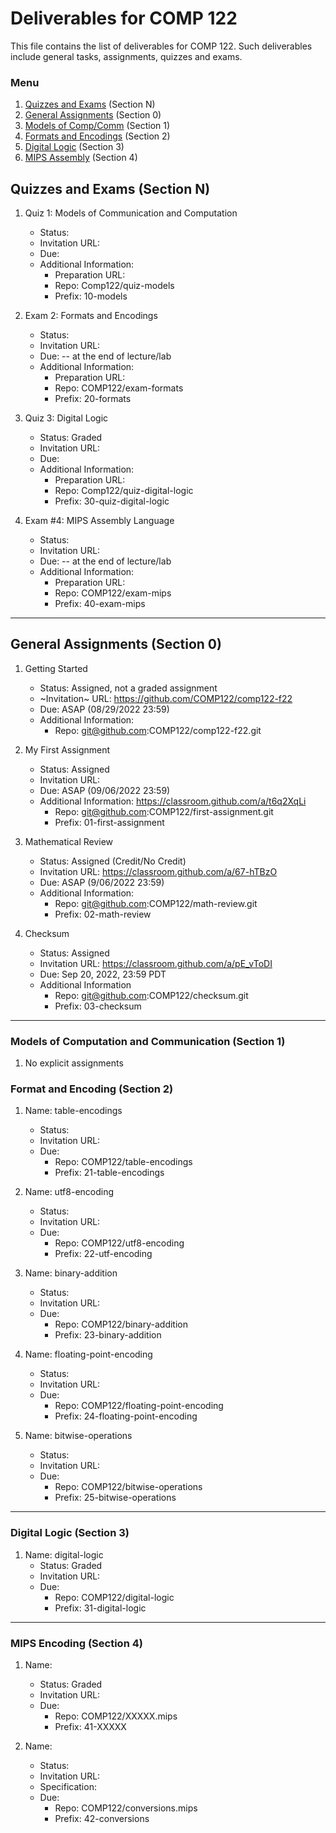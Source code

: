 # Deliverables for COMP 122

This file contains the list of deliverables for COMP 122. Such deliverables include general tasks, assignments, quizzes and exams.

### Menu
1. [Quizzes and Exams](#quizzes) (Section N)
1. [General Assignments](#general) (Section 0)
1. [Models of Comp/Comm](#models) (Section 1)
1. [Formats and Encodings](#formats) (Section 2)
1. [Digital Logic](#digital) (Section 3)
1. [MIPS Assembly](#mips) (Section 4)

<h2 id="quizzes">Quizzes and Exams (Section N)</h2>

1. Quiz 1: Models of Communication and Computation
   - Status: 
   - Invitation URL: 
   - Due: 
   - Additional Information:
      - Preparation URL: 
      - Repo: Comp122/quiz-models
      - Prefix: 10-models

1. Exam 2: Formats and Encodings
   - Status: 
   - Invitation URL:
   - Due:  -- at the end of lecture/lab
   - Additional Information:
      - Preparation URL: 
      - Repo: COMP122/exam-formats
      - Prefix: 20-formats

1. Quiz 3: Digital Logic
   - Status: Graded
   - Invitation URL: 
   - Due: 
   - Additional Information:
      - Preparation URL: 
      - Repo: Comp122/quiz-digital-logic
      - Prefix: 30-quiz-digital-logic

1. Exam #4: MIPS Assembly Language
   - Status:
   - Invitation URL: 
   - Due: -- at the end of lecture/lab
   - Additional Information:
      - Preparation URL:
      - Repo: COMP122/exam-mips
      - Prefix: 40-exam-mips

---
<h2 id="general">General Assignments (Section 0)</h2>

1. Getting Started
   - Status: Assigned, not a graded assignment
   - ~Invitation~ URL: https://github.com/COMP122/comp122-f22
   - Due: ASAP (08/29/2022 23:59)
   - Additional Information:
      - Repo: git@github.com:COMP122/comp122-f22.git
  
1. My First Assignment
   - Status: Assigned
   - Invitation URL: 
   - Due: ASAP (09/06/2022 23:59)
   - Additional Information: https://classroom.github.com/a/t6q2XqLi
      - Repo: git@github.com:COMP122/first-assignment.git
      - Prefix: 01-first-assignment

1. Mathematical Review
   - Status: Assigned (Credit/No Credit)
   - Invitation URL: https://classroom.github.com/a/67-hTBzO
   - Due: ASAP (9/06/2022 23:59)
   - Additional Information:
      - Repo: git@github.com:COMP122/math-review.git
      - Prefix: 02-math-review

1. Checksum
   - Status: Assigned
   - Invitation URL: https://classroom.github.com/a/pE_vToDI
   - Due: Sep 20, 2022, 23:59 PDT
   - Additional Information
      - Repo: git@github.com:COMP122/checksum.git
      - Prefix: 03-checksum

---

<h3 id="models">Models of Computation and Communication (Section 1)</h3>

1. No explicit assignments

<h3 id="format">Format and Encoding (Section 2)</h3>

1. Name: table-encodings
   - Status: 
   - Invitation URL:
   - Due: 
      - Repo: COMP122/table-encodings
      - Prefix: 21-table-encodings

1. Name: utf8-encoding
   - Status: 
   - Invitation URL:
   - Due: 
      - Repo: COMP122/utf8-encoding
      - Prefix: 22-utf-encoding

1. Name: binary-addition
   - Status: 
   - Invitation URL: 
   - Due: 
      - Repo: COMP122/binary-addition
      - Prefix: 23-binary-addition

1. Name: floating-point-encoding
   - Status: 
   - Invitation URL: 
   - Due: 
      - Repo: COMP122/floating-point-encoding
      - Prefix: 24-floating-point-encoding

1. Name: bitwise-operations
   - Status: 
   - Invitation URL: 
   - Due: 
      - Repo: COMP122/bitwise-operations
      - Prefix: 25-bitwise-operations

  
---
<h3 id="digital">Digital Logic (Section 3)</h3>

1. Name: digital-logic
   - Status: Graded
   - Invitation URL: 
   - Due: 
      - Repo: COMP122/digital-logic
      - Prefix: 31-digital-logic

---
<h3 id="mips">MIPS Encoding (Section 4)</h3>


1. Name: 
   - Status: Graded
   - Invitation URL: 
   - Due: 
       - Repo: COMP122/XXXXX.mips
       - Prefix: 41-XXXXX

1. Name: 
   - Status: 
   - Invitation URL: 
   - Specification: 
   - Due: 
       - Repo: COMP122/conversions.mips
       - Prefix: 42-conversions
   
    
